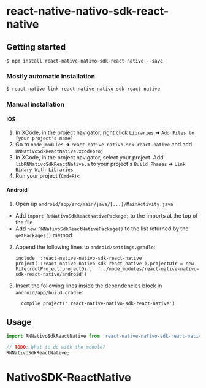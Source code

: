 
# react-native-nativo-sdk-react-native

## Getting started

`$ npm install react-native-nativo-sdk-react-native --save`

### Mostly automatic installation

`$ react-native link react-native-nativo-sdk-react-native`

### Manual installation


#### iOS

1. In XCode, in the project navigator, right click `Libraries` ➜ `Add Files to [your project's name]`
2. Go to `node_modules` ➜ `react-native-nativo-sdk-react-native` and add `RNNativoSdkReactNative.xcodeproj`
3. In XCode, in the project navigator, select your project. Add `libRNNativoSdkReactNative.a` to your project's `Build Phases` ➜ `Link Binary With Libraries`
4. Run your project (`Cmd+R`)<

#### Android

1. Open up `android/app/src/main/java/[...]/MainActivity.java`
  - Add `import RNNativoSdkReactNativePackage;` to the imports at the top of the file
  - Add `new RNNativoSdkReactNativePackage()` to the list returned by the `getPackages()` method
2. Append the following lines to `android/settings.gradle`:
  	```
  	include ':react-native-nativo-sdk-react-native'
  	project(':react-native-nativo-sdk-react-native').projectDir = new File(rootProject.projectDir, 	'../node_modules/react-native-nativo-sdk-react-native/android')
  	```
3. Insert the following lines inside the dependencies block in `android/app/build.gradle`:
  	```
      compile project(':react-native-nativo-sdk-react-native')
  	```

## Usage
```javascript
import RNNativoSdkReactNative from 'react-native-nativo-sdk-react-native';

// TODO: What to do with the module?
RNNativoSdkReactNative;
```
  # NativoSDK-ReactNative
